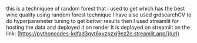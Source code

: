 this is a techniquee of random forest that i used to get which has the best wine quality using random forest technique
I have also used grdsearchCV to do hyperparameter tuning to get bettwr results then I used streamlit for hosting the data and deployed it on render
It is deployed on streamlit on the link:
[https://pythoncodes-kdfad3qyt6xvzpzxj9ez2c.streamlit.app/](url)
